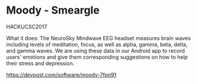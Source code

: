 # Moody - Smeargle
HACKUCSC2017

What it does:
The NeuroSky Mindwave EEG headset measures brain waves including levels of meditation, focus, as well as alpha, gamma, beta, delta, and gamma waves. We are using these data in our Android app to record users' emotions and give them corresponding suggestions on how to help their stress and depression.

https://devpost.com/software/moody-7fpn91
